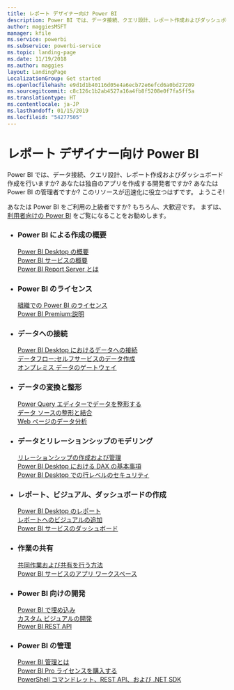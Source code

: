 ```yaml
---
title: レポート デザイナー向け Power BI
description: Power BI では、データ接続、クエリ設計、レポート作成およびダッシュボード作成を行いますか? あなたは独自のアプリを作成する開発者ですか? それとも Power BI の管理者ですか?
author: maggiesMSFT
manager: kfile
ms.service: powerbi
ms.subservice: powerbi-service
ms.topic: landing-page
ms.date: 11/19/2018
ms.author: maggies
layout: LandingPage
LocalizationGroup: Get started
ms.openlocfilehash: e9d1d1b40116d05e4a6ecb72e6efcd6a0bd27209
ms.sourcegitcommit: c8c126c1b2ab4527a16a4fb8f5208e0f7fa5ff5a
ms.translationtype: HT
ms.contentlocale: ja-JP
ms.lasthandoff: 01/15/2019
ms.locfileid: "54277505"
---
```

# <a name="power-bi-for-report-designers"></a>レポート デザイナー向け Power BI

Power BI では、データ接続、クエリ設計、レポート作成およびダッシュボード作成を行いますか? あなたは独自のアプリを作成する開発者ですか? あなたは Power BI の管理者ですか? このリソースが迅速化に役立つはずです。 ようこそ!

あなたは Power BI をご利用の上級者ですか? もちろん、大歓迎です。 まずは、[利用者向けの Power BI](consumer/power-bi-consumer-landing.md) をご覧になることをお勧めします。

<ul class="panelContent cardsF"> 
              <li> 
                             <div class="cardSize"> 
                                           <div class="cardPadding"> 
                                                          <div class="card"> 
                                                                        <div class="cardText"> 
                                                                                      <h3>Power BI による作成の概要</h3> 
                                                                                      <p></p>
                                                                                            <a href="desktop-what-is-desktop.md">Power BI Desktop の概要</a><br/> 
                                                                                            <a href="power-bi-overview.md">Power BI サービスの概要</a><br/> 
                                                                                            <a href="report-server/get-started.md">Power BI Report Server とは</a>
                                                                        </div> 
                                                          </div> 
                                           </div> 
                             </div> 
              </li>
              <li> 
                             <div class="cardSize"> 
                                           <div class="cardPadding"> 
                                                          <div class="card"> 
                                                                        <div class="cardText"> 
                                                                                      <h3>Power BI のライセンス</h3> 
                                                                                      <p></p>
                                                                                            <a href="service-admin-licensing-organization.md">組織での Power BI のライセンス</a><br/> 
                                                                                            <a href="service-premium.md">Power BI Premium:説明</a> 
                                                                        </div> 
                                                          </div> 
                                           </div> 
                             </div> 
              </li>
              <li> 
                             <div class="cardSize"> 
                                           <div class="cardPadding"> 
                                                          <div class="card"> 
                                                                        <div class="cardText"> 
                                                                                      <h3>データへの接続</h3> 
                                                                                      <p></p>
                                                                                            <a href="desktop-quickstart-connect-to-data.md">Power BI Desktop におけるデータへの接続</a><br/> 
                                                                                            <a href="service-dataflows-overview.md">データフロー:セルフサービスのデータ作成</a><br/> 
                                                                                            <a href="service-gateway-install.md">オンプレミス データのゲートウェイ</a>
                                                                        </div> 
                                                          </div> 
                                           </div> 
                             </div> 
              </li>
              <li> 
                             <div class="cardSize"> 
                                           <div class="cardPadding"> 
                                                          <div class="card"> 
                                                                        <div class="cardText"> 
                                                                                      <h3>データの変換と整形</h3> 
                                                                                      <p></p>
                                                                                            <a href="desktop-common-query-tasks.md">Power Query エディターでデータを整形する</a><br/> 
                                                                                            <a href="desktop-shape-and-combine-data.md">データ ソースの整形と結合</a><br/> 
                                                                                            <a href="desktop-tutorial-importing-and-analyzing-data-from-a-web-page.md">Web ページのデータ分析</a>
                                                                        </div> 
                                                          </div> 
                                           </div> 
                             </div> 
              </li>
              <li> 
                             <div class="cardSize"> 
                                           <div class="cardPadding"> 
                                                          <div class="card"> 
                                                                       <div class="cardText"> 
                                                                                      <h3>データとリレーションシップのモデリング</h3> 
                                                                                      <p></p>
                                                                                            <a href="desktop-create-and-manage-relationships.md">リレーションシップの作成および管理</a><br/>
                                                                                            <a href="desktop-quickstart-learn-dax-basics.md">Power BI Desktop における DAX の基本事項</a><br/> 
                                                                                            <a href="service-admin-rls.md">Power BI Desktop での行レベルのセキュリティ</a> 
                                                                        </div> 
                                                          </div> 
                                           </div> 
                             </div> 
              </li>
              <li> 
                             <div class="cardSize"> 
                                           <div class="cardPadding"> 
                                                          <div class="card"> 
                                                                        <div class="cardText"> 
                                                                                      <h3>レポート、ビジュアル、ダッシュボードの作成</h3> 
                                                                                      <p></p>
                                                                                            <a href="desktop-report-view.md">Power BI Desktop のレポート</a><br/> 
                                                                                            <a href="power-bi-report-add-visualizations-i.md">レポートへのビジュアルの追加</a><br/> 
                                                                                            <a href="service-dashboard-create.md">Power BI サービスのダッシュボード</a>
                                                                        </div> 
                                                          </div> 
                                           </div> 
                             </div> 
              </li>
              <li> 
                             <div class="cardSize"> 
                                           <div class="cardPadding"> 
                                                          <div class="card"> 
                                                                        <div class="cardText"> 
                                                                                      <h3>作業の共有</h3> 
                                                                                      <p></p>
                                                                                            <a href="service-how-to-collaborate-distribute-dashboards-reports.md">共同作業および共有を行う方法</a><br/>
                                                                                            <a href="service-create-workspaces.md">Power BI サービスのアプリ ワークスペース</a> 
                                                                        </div> 
                                                          </div> 
                                           </div> 
                             </div> 
              </li>
              <li> 
                             <div class="cardSize"> 
                                           <div class="cardPadding"> 
                                                          <div class="card"> 
                                                                        <div class="cardText"> 
                                                                                      <h3>Power BI 向けの開発</h3> 
                                                                                      <p></p>
                                                                                            <a href="developer/embedding.md">Power BI で埋め込み</a><br/> 
                                                                                            <a href="developer/custom-visual-develop-tutorial.md">カスタム ビジュアルの開発</a><br/> 
                                                                                            <a href="https://docs.microsoft.com/rest/api/power-bi">Power BI REST API</a>
                                                                        </div> 
                                                          </div> 
                                           </div> 
                             </div> 
              </li>
              <li> 
                             <div class="cardSize"> 
                                           <div class="cardPadding"> 
                                                          <div class="card"> 
                                                                        <div class="cardText"> 
                                                                                      <h3>Power BI の管理</h3> 
                                                                                      <p></p>
                                                                                            <a href="service-admin-administering-power-bi-in-your-organization.md">Power BI 管理とは</a><br/> 
                                                                                            <a href="service-admin-purchasing-power-bi-pro.md">Power BI Pro ライセンスを購入する</a><br/>
                                                                                            <a href="service-admin-reference.md">PowerShell コマンドレット、REST API、および .NET SDK</a>
                                                                        </div> 
                                                          </div> 
                                           </div> 
                             </div> 
              </li>
</ul>




